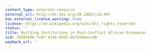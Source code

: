 ```yaml
---
content_type: external-resource
external_url: http://dx.doi.org/10.1002/jid.997
has_external_license_warning: true
license: https://en.wikipedia.org/wiki/All_rights_reserved
status: ''
title: Building Institutions in Post-Conflict African Economies
uid: 3d39769b-fc0f-414b-8565-defe566ecc00
wayback_url: ''
---
```

